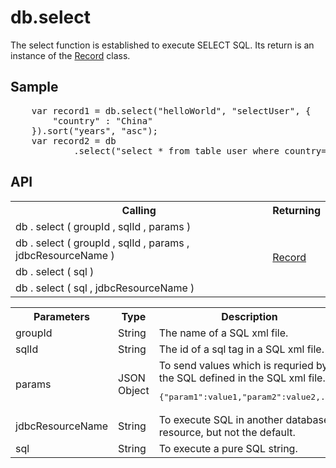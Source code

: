 <H1>db.select</H1>

The select function is established to execute SELECT SQL.
Its return is an instance of the <a href="record.md">Record</a> class.

<h2>Sample</h2>
<pre>
	var record1 = db.select("helloWorld", "selectUser", {
		"country" : "China"
	}).sort("years", "asc");
	var record2 = db
			.select("select * from table_user where country='China' order years asc");
</pre>

<h2>API</h2>

<table>
<tr><th>Calling</th><th>Returning</th></tr>
<tr><td>db . select ( groupId , sqlId , params )</td><td rowspan=4><a href="record.md">Record</a></td></tr>
<tr><td>db . select ( groupId , sqlId , params , jdbcResourceName )</td></tr>
<tr><td>db . select ( sql )</td></tr>
<tr><td>db . select ( sql , jdbcResourceName )</td></tr>
</table>


<table>
<tr><th>Parameters</th><th>Type</th><th>Description</th></tr>
<tr><td>groupId</td><td>String</td><td>The name of a SQL xml file.</td></tr>
<tr><td>sqlId</td><td>String</td><td>The id of a sql tag in a SQL xml file.</td></tr>
<tr><td>params</td><td>JSON Object</td>
<td>To send values which is requried by the SQL defined in the SQL xml file. 
<pre>{"param1":value1,"param2":value2,...}</pre>
</td></tr>
<tr><td>jdbcResourceName</td><td>String</td><td>To execute SQL in another database resource, but not the default. </td></tr>
<tr><td>sql</td><td>String</td><td>To execute a pure SQL string.</td></tr>
</table>

